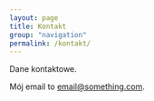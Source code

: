 ```yaml
---
layout: page
title: Kontakt
group: "navigation"
permalink: /kontakt/
---
```


Dane kontaktowe.

Mój email to [email@something.com](mailto:email@something.com).
